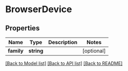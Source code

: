 # BrowserDevice

## Properties
Name | Type | Description | Notes
------------ | ------------- | ------------- | -------------
**family** | **string** |  | [optional] 

[[Back to Model list]](../README.md#documentation-for-models) [[Back to API list]](../README.md#documentation-for-api-endpoints) [[Back to README]](../README.md)


